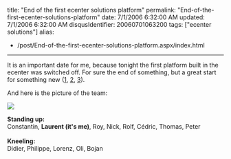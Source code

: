 title: "End of the first ecenter solutions platform"
permalink: "End-of-the-first-ecenter-solutions-platform"
date: 7/1/2006 6:32:00 AM
updated: 7/1/2006 6:32:00 AM
disqusIdentifier: 20060701063200
tags: ["ecenter solutions"]
alias:
 - /post/End-of-the-first-ecenter-solutions-platform.aspx/index.html
---
It is an important date for me, because tonight the first platform built in the ecenter was switched off. For sure the end of something, but a great start for something new ([1](/lkempe/archive/2006/06/03/First-step-of-a-long-migration-weekend-reached.aspx), [2](/lkempe/archive/2006/06/05/Second-step-of-a-long-migration-weekend-reached.aspx), [3](/lkempe/archive/2006/06/08/Opening-users-access-to-the-new-ecenter-solutions-platform.aspx)).

And here is the picture of the team:
<!-- more -->

![](http://www.techheadbrothers.com/images/blog/ecenter-team.jpg)

<span style="FONT-WEIGHT: bold">Standing up:</span><br>Constantin, <strong>Laurent (it's me)</strong>, Roy, Nick, Rolf, Cédric, Thomas, Peter<br><br><span style="FONT-WEIGHT: bold">Kneeling:</span><br>Didier, Philippe, Lorenz, Oli, Bojan
